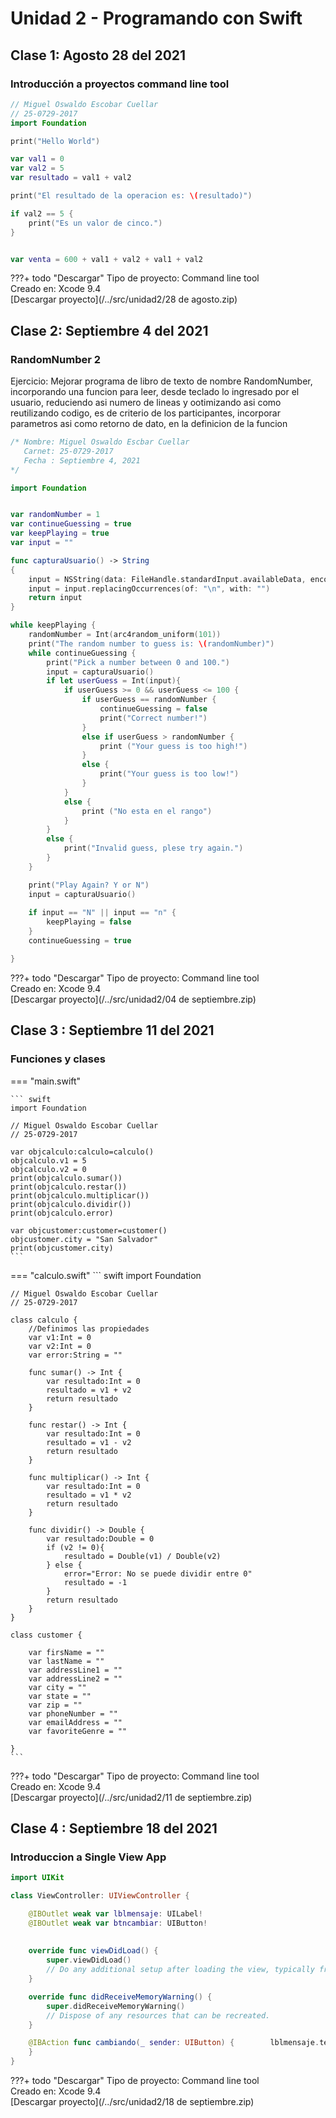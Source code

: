 # Unidad 2 - Programando con Swift

## Clase 1: Agosto 28 del 2021

### Introducción a proyectos command line tool

```swift
// Miguel Oswaldo Escobar Cuellar
// 25-0729-2017
import Foundation

print("Hello World")

var val1 = 0
var val2 = 5
var resultado = val1 + val2

print("El resultado de la operacion es: \(resultado)")

if val2 == 5 {
    print("Es un valor de cinco.")
}


var venta = 600 + val1 + val2 + val1 + val2
```

???+ todo "Descargar"
    Tipo de proyecto: Command line tool<br>Creado en: Xcode 9.4<br>[Descargar proyecto](/../src/unidad2/28 de agosto.zip)

## Clase 2: Septiembre 4 del 2021

### RandomNumber 2

 Ejercicio: Mejorar programa de libro de texto de nombre RandomNumber, incorporando una funcion para leer, desde teclado lo ingresado por el usuario, reduciendo asi numero de lineas y ootimizando asi como reutilizando codigo, es de criterio de los participantes, incorporar parametros asi como retorno de dato, en la definicion de la funcion

```swift
/* Nombre: Miguel Oswaldo Escbar Cuellar
   Carnet: 25-0729-2017
   Fecha : Septiembre 4, 2021  
*/

import Foundation


var randomNumber = 1
var continueGuessing = true
var keepPlaying = true
var input = ""

func capturaUsuario() -> String
{
    input = NSString(data: FileHandle.standardInput.availableData, encoding: String.Encoding.utf8.rawValue)! as String
    input = input.replacingOccurrences(of: "\n", with: "")
    return input
}

while keepPlaying {
    randomNumber = Int(arc4random_uniform(101))
    print("The random number to guess is: \(randomNumber)")
    while continueGuessing {
        print("Pick a number between 0 and 100.")
        input = capturaUsuario()
        if let userGuess = Int(input){
            if userGuess >= 0 && userGuess <= 100 {
                if userGuess == randomNumber {
                    continueGuessing = false
                    print("Correct number!")
                }
                else if userGuess > randomNumber {
                    print ("Your guess is too high!")
                }
                else {
                    print("Your guess is too low!")
                }
            }
            else {
                print ("No esta en el rango")
            }
        }
        else {
            print("Invalid guess, plese try again.")
        }
    }

    print("Play Again? Y or N")
    input = capturaUsuario()
    
    if input == "N" || input == "n" {
        keepPlaying = false
    }
    continueGuessing = true

}
```

???+ todo "Descargar"
    Tipo de proyecto: Command line tool<br>Creado en: Xcode 9.4<br>[Descargar proyecto](/../src/unidad2/04 de septiembre.zip)

## Clase 3 : Septiembre 11 del 2021

### Funciones y clases

=== "main.swift"

    ``` swift
    import Foundation

    // Miguel Oswaldo Escobar Cuellar
    // 25-0729-2017

    var objcalculo:calculo=calculo()
    objcalculo.v1 = 5
    objcalculo.v2 = 0
    print(objcalculo.sumar())
    print(objcalculo.restar())
    print(objcalculo.multiplicar())
    print(objcalculo.dividir())
    print(objcalculo.error)

    var objcustomer:customer=customer()
    objcustomer.city = "San Salvador"
    print(objcustomer.city) 
    ```

=== "calculo.swift"
    ``` swift
    import Foundation

    // Miguel Oswaldo Escobar Cuellar
    // 25-0729-2017

    class calculo {
        //Definimos las propiedades
        var v1:Int = 0
        var v2:Int = 0
        var error:String = ""
        
        func sumar() -> Int {
            var resultado:Int = 0
            resultado = v1 + v2
            return resultado
        }
        
        func restar() -> Int {
            var resultado:Int = 0
            resultado = v1 - v2
            return resultado
        }
        
        func multiplicar() -> Int {
            var resultado:Int = 0
            resultado = v1 * v2
            return resultado
        }
        
        func dividir() -> Double {
            var resultado:Double = 0
            if (v2 != 0){
                resultado = Double(v1) / Double(v2)
            } else {
                error="Error: No se puede dividir entre 0"
                resultado = -1
            }
            return resultado
        }
    }

    class customer {
        
        var firsName = ""
        var lastName = ""
        var addressLine1 = ""
        var addressLine2 = ""
        var city = ""
        var state = ""
        var zip = ""
        var phoneNumber = ""
        var emailAddress = ""
        var favoriteGenre = ""
        
    }
    ```

???+ todo "Descargar"
    Tipo de proyecto: Command line tool<br>Creado en: Xcode 9.4<br>[Descargar proyecto](/../src/unidad2/11 de septiembre.zip)

## Clase 4 : Septiembre 18 del 2021 

### Introduccion a Single View App

```swift
import UIKit

class ViewController: UIViewController {

    @IBOutlet weak var lblmensaje: UILabel!
    @IBOutlet weak var btncambiar: UIButton!
    
    
    override func viewDidLoad() {
        super.viewDidLoad()
        // Do any additional setup after loading the view, typically from a nib.
    }

    override func didReceiveMemoryWarning() {
        super.didReceiveMemoryWarning()
        // Dispose of any resources that can be recreated.
    }

    @IBAction func cambiando(_ sender: UIButton) {        lblmensaje.text="Prueba de mensaje"
    }
}
```

???+ todo "Descargar"
    Tipo de proyecto: Command line tool<br>Creado en: Xcode 9.4<br>[Descargar proyecto](/../src/unidad2/18 de septiembre.zip)
